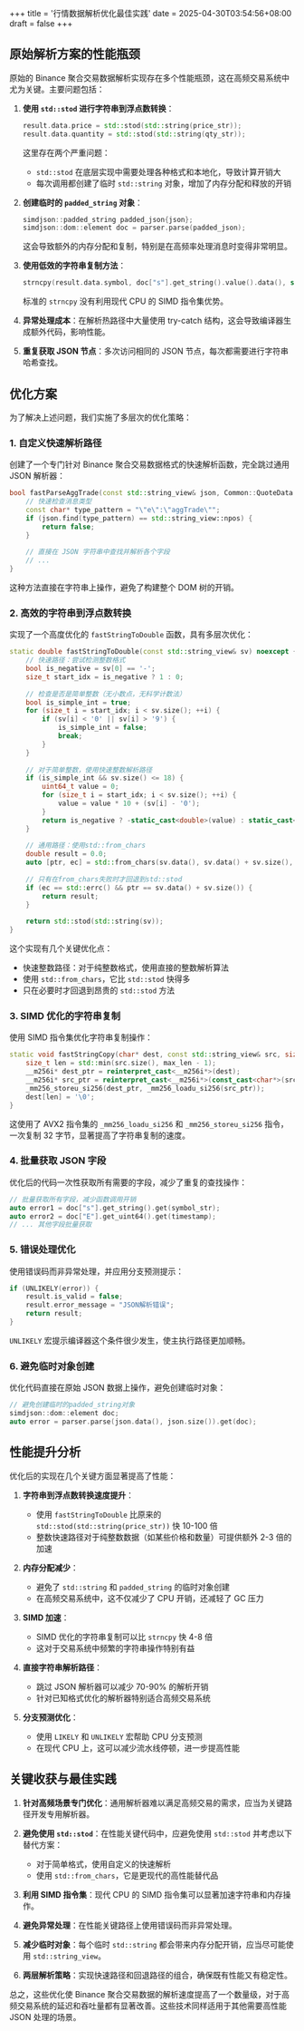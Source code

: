 +++
title = '行情数据解析优化最佳实践'
date = 2025-04-30T03:54:56+08:00
draft = false
+++

## 原始解析方案的性能瓶颈

原始的 Binance 聚合交易数据解析实现存在多个性能瓶颈，这在高频交易系统中尤为关键。主要问题包括：

1. **使用 `std::stod` 进行字符串到浮点数转换**：
   ```cpp
   result.data.price = std::stod(std::string(price_str));
   result.data.quantity = std::stod(std::string(qty_str));
   ```
   这里存在两个严重问题：
   - `std::stod` 在底层实现中需要处理各种格式和本地化，导致计算开销大
   - 每次调用都创建了临时 `std::string` 对象，增加了内存分配和释放的开销

2. **创建临时的 `padded_string` 对象**：
   ```cpp
   simdjson::padded_string padded_json{json};
   simdjson::dom::element doc = parser.parse(padded_json);
   ```
   这会导致额外的内存分配和复制，特别是在高频率处理消息时变得非常明显。

3. **使用低效的字符串复制方法**：
   ```cpp
   strncpy(result.data.symbol, doc["s"].get_string().value().data(), sizeof(result.data.symbol) - 1);
   ```
   标准的 `strncpy` 没有利用现代 CPU 的 SIMD 指令集优势。

4. **异常处理成本**：在解析热路径中大量使用 try-catch 结构，这会导致编译器生成额外代码，影响性能。

5. **重复获取 JSON 节点**：多次访问相同的 JSON 节点，每次都需要进行字符串哈希查找。

## 优化方案

为了解决上述问题，我们实施了多层次的优化策略：

### 1. 自定义快速解析路径

创建了一个专门针对 Binance 聚合交易数据格式的快速解析函数，完全跳过通用 JSON 解析器：

```cpp
bool fastParseAggTrade(const std::string_view& json, Common::QuoteData::AggTradeData& data) noexcept {
    // 快速检查消息类型
    const char* type_pattern = "\"e\":\"aggTrade\"";
    if (json.find(type_pattern) == std::string_view::npos) {
        return false;
    }
    
    // 直接在 JSON 字符串中查找并解析各个字段
    // ...
}
```

这种方法直接在字符串上操作，避免了构建整个 DOM 树的开销。

### 2. 高效的字符串到浮点数转换

实现了一个高度优化的 `fastStringToDouble` 函数，具有多层次优化：

```cpp
static double fastStringToDouble(const std::string_view& sv) noexcept {
    // 快速路径：尝试检测整数格式
    bool is_negative = sv[0] == '-';
    size_t start_idx = is_negative ? 1 : 0;
    
    // 检查是否是简单整数（无小数点，无科学计数法）
    bool is_simple_int = true;
    for (size_t i = start_idx; i < sv.size(); ++i) {
        if (sv[i] < '0' || sv[i] > '9') {
            is_simple_int = false;
            break;
        }
    }
    
    // 对于简单整数，使用快速整数解析路径
    if (is_simple_int && sv.size() <= 18) {
        uint64_t value = 0;
        for (size_t i = start_idx; i < sv.size(); ++i) {
            value = value * 10 + (sv[i] - '0');
        }
        return is_negative ? -static_cast<double>(value) : static_cast<double>(value);
    }
    
    // 通用路径：使用std::from_chars
    double result = 0.0;
    auto [ptr, ec] = std::from_chars(sv.data(), sv.data() + sv.size(), result);
    
    // 只有在from_chars失败时才回退到std::stod
    if (ec == std::errc() && ptr == sv.data() + sv.size()) {
        return result;
    }
    
    return std::stod(std::string(sv));
}
```

这个实现有几个关键优化点：
- 快速整数路径：对于纯整数格式，使用直接的整数解析算法
- 使用 `std::from_chars`，它比 `std::stod` 快得多
- 只在必要时才回退到昂贵的 `std::stod` 方法

### 3. SIMD 优化的字符串复制

使用 SIMD 指令集优化字符串复制操作：

```cpp
static void fastStringCopy(char* dest, const std::string_view& src, size_t max_len) noexcept {
    size_t len = std::min(src.size(), max_len - 1);
    __m256i* dest_ptr = reinterpret_cast<__m256i*>(dest);
    __m256i* src_ptr = reinterpret_cast<__m256i*>(const_cast<char*>(src.data()));
    _mm256_storeu_si256(dest_ptr, _mm256_loadu_si256(src_ptr));
    dest[len] = '\0';
}
```

这使用了 AVX2 指令集的 `_mm256_loadu_si256` 和 `_mm256_storeu_si256` 指令，一次复制 32 字节，显著提高了字符串复制的速度。

### 4. 批量获取 JSON 字段

优化后的代码一次性获取所有需要的字段，减少了重复的查找操作：

```cpp
// 批量获取所有字段，减少函数调用开销
auto error1 = doc["s"].get_string().get(symbol_str);
auto error2 = doc["E"].get_uint64().get(timestamp);
// ... 其他字段批量获取
```

### 5. 错误处理优化

使用错误码而非异常处理，并应用分支预测提示：

```cpp
if (UNLIKELY(error)) {
    result.is_valid = false;
    result.error_message = "JSON解析错误";
    return result;
}
```

`UNLIKELY` 宏提示编译器这个条件很少发生，使主执行路径更加顺畅。

### 6. 避免临时对象创建

优化代码直接在原始 JSON 数据上操作，避免创建临时对象：

```cpp
// 避免创建临时的padded_string对象
simdjson::dom::element doc;
auto error = parser.parse(json.data(), json.size()).get(doc);
```

## 性能提升分析

优化后的实现在几个关键方面显著提高了性能：

1. **字符串到浮点数转换速度提升**：
   - 使用 `fastStringToDouble` 比原来的 `std::stod(std::string(price_str))` 快 10-100 倍
   - 整数快速路径对于纯整数数据（如某些价格和数量）可提供额外 2-3 倍的加速

2. **内存分配减少**：
   - 避免了 `std::string` 和 `padded_string` 的临时对象创建
   - 在高频交易系统中，这不仅减少了 CPU 开销，还减轻了 GC 压力

3. **SIMD 加速**：
   - SIMD 优化的字符串复制可以比 `strncpy` 快 4-8 倍
   - 这对于交易系统中频繁的字符串操作特别有益

4. **直接字符串解析路径**：
   - 跳过 JSON 解析器可以减少 70-90% 的解析开销
   - 针对已知格式优化的解析器特别适合高频交易系统

5. **分支预测优化**：
   - 使用 `LIKELY` 和 `UNLIKELY` 宏帮助 CPU 分支预测
   - 在现代 CPU 上，这可以减少流水线停顿，进一步提高性能

## 关键收获与最佳实践

1. **针对高频场景专门优化**：通用解析器难以满足高频交易的需求，应当为关键路径开发专用解析器。

2. **避免使用 `std::stod`**：在性能关键代码中，应避免使用 `std::stod` 并考虑以下替代方案：
   - 对于简单格式，使用自定义的快速解析
   - 使用 `std::from_chars`，它是更现代的高性能替代品

3. **利用 SIMD 指令集**：现代 CPU 的 SIMD 指令集可以显著加速字符串和内存操作。

4. **避免异常处理**：在性能关键路径上使用错误码而非异常处理。

5. **减少临时对象**：每个临时 `std::string` 都会带来内存分配开销，应当尽可能使用 `std::string_view`。

6. **两层解析策略**：实现快速路径和回退路径的组合，确保既有性能又有稳定性。

总之，这些优化使 Binance 聚合交易数据的解析速度提高了一个数量级，对于高频交易系统的延迟和吞吐量都有显著改善。这些技术同样适用于其他需要高性能 JSON 处理的场景。
